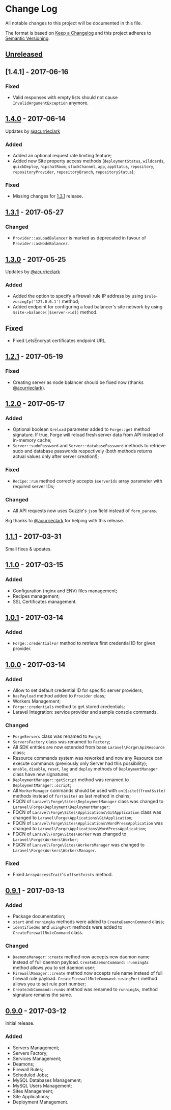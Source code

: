 # Change Log
All notable changes to this project will be documented in this file.

The format is based on [Keep a Changelog](http://keepachangelog.com/) 
and this project adheres to [Semantic Versioning](http://semver.org/).

## [Unreleased]

## [1.4.1] - 2017-06-16
### Fixed
- Valid responses with empty lists should not cause `InvalidArgumentException` anymore.

## [1.4.0] - 2017-06-14

Updates by [@acurrieclark](https://github.com/acurrieclark)
### Added
- Added an optional request rate limiting feature;
- Added new Site property access methods (`deploymentStatus`, `wildcards`, `quickDeploy`, `hipchatRoom`, `slackChannel`, `app`, `appStatus`, `repository`, `repositoryProvider`, `repositoryBranch`, `repositoryStatus`);

### Fixed
- Missing changes for [1.3.1] release.

## [1.3.1] - 2017-05-27
### Changed
- `Provider::asLoadBalancer` is marked as deprecated in favour of `Provider::asNodeBalancer`.

## [1.3.0] - 2017-05-25

Updates by [@acurrieclark](https://github.com/acurrieclark)
### Added
- Added the option to specify a firewall rule IP address by using `$rule->usingIp('127.0.0.1')` method;
- Added endpoint for configuring a load balancer's site network by using `$site->balance([$server->id])` method.
## Fixed
- Fixed LetsEncrypt certificates endpoint URL.

## [1.2.1] - 2017-05-19
### Fixed
- Creating server as node balancer should be fixed now (thanks [@acurrieclark](https://github.com/acurrieclark)).

## [1.2.0] - 2017-05-17
### Added
- Optional boolean `$reload` parameter added to `Forge::get` method signature. If true, Forge will reload fresh server data from API instead of in-memory cache;
- `Server::sudoPassword` and `Server::databasePassword` methods to retrieve sudo and database passwords respectively (both methods returns actual values only after server creation!);

### Fixed
- `Recipe::run` method correctly accepts `$serverIds` array parameter with required server IDs;

### Changed
- All API requests now uses Guzzle's `json` field instead of `form_params`.

Big thanks to [@acurrieclark](https://github.com/acurrieclark) for helping with this release.

## [1.1.1] - 2017-03-31
Small fixes & updates.

## [1.1.0] - 2017-03-15
### Added
- Configuration (nginx and ENV) files management;
- Recipes management;
- SSL Certificates management.

## [1.0.1] - 2017-03-14
### Added
- `Forge::credentialFor` method to retrieve first credential ID for given provider.

## [1.0.0] - 2017-03-14
### Added
- Allow to set default credential ID for specific server providers;
- `hasPayload` method added to `Provider` class;
- Workers Management;
- `Forge::credentials` method to get stored credentials;
- Laravel Integration: service provider and sample console commands.

### Changed
- `ForgeServers` class was renamed to `Forge`;
- `ServersFactory` class was renamed to `Factory`;
- All SDK entities are now extended from base `Laravel\Forge\ApiResource` class;
- Resource commands system was reworked and now any Resource can execute commands (previously only Server had this possibility);
- `enable`, `disable`, `reset`, `log` and `deploy` methods of `DeploymentManager` class have new signatures;
- `DeploymentManager::getScript` method was renamed to `DeploymentManager::script`;
- All `WorkerManager` commands should be used with `on($site)`/`from($site)` methods instead of `for($site)` as last method in chains;
- FQCN of `Laravel\Forge\Sites\DeploymentManager` class was changed to `Laravel\Forge\Deployment\DeploymentManager`;
- FQCN of `Laravel\Forge\Sites\Applications\GitApplication` class was changed to `Laravel\Forge\Applications\GitApplication`;
- FQCN of `Laravel\Forge\Sites\Applications\WordPressApplication` was changed to `Laravel\Forge\Applications\WordPressApplication`;
- FQCN of `Laravel\Forge\Sites\Worker` was changed to `Laravel\Forge\Workers\Worker`;
- FQCN of `Laravel\Forge\Sites\WorkersManager` was changed to `Laravel\Forge\Workers\WorkersManager`.

### Fixed
- Fixed `ArrayAccessTrait`'s `offsetExists` method.

## [0.9.1] - 2017-03-13
### Added
- Package documentation;
- `start` and `runningAs` methods were added to `CreateDaemonCommand` class;
- `identifiedAs` and `usingPort` methods were added to `CreateFirewallRuleCommand` class.

### Changed
- `DaemonsManager::create` method now accepts new daemon name instead of full daemon payload. `CreateDaemonCommand::runningAs` method allows you to set daemon user;
- `FirewallManager::create` method now accepts rule name instead of full firewall rule payload. `CreateFirewallRuleCommand::usingPort` method allows you to set rule port number;
- `CreateJobCommand::runAs` method was renamed to `runningAs`, method signature remains the same.

## [0.9.0] - 2017-03-12
Initial release.

### Added
- Servers Management;
- Servers Factory;
- Services Management;
- Deamons;
- Firewall Rules;
- Scheduled Jobs;
- MySQL Databases Management;
- MySQL Users Management;
- Sites Management;
- Site Applications;
- Deployment Management.

[Unreleased]: https://github.com/tzurbaev/laravel-forge-api/compare/1.4.0...HEAD
[1.4.0]: https://github.com/tzurbaev/laravel-forge-api/compare/1.3.1...1.4.0
[1.3.1]: https://github.com/tzurbaev/laravel-forge-api/compare/1.3.0...1.3.1
[1.3.0]: https://github.com/tzurbaev/laravel-forge-api/compare/1.2.1...1.3.0
[1.2.1]: https://github.com/tzurbaev/laravel-forge-api/compare/1.2.0...1.2.1
[1.2.0]: https://github.com/tzurbaev/laravel-forge-api/compare/1.1.1...1.2.0
[1.1.1]: https://github.com/tzurbaev/laravel-forge-api/compare/1.1.0...1.1.1
[1.1.0]: https://github.com/tzurbaev/laravel-forge-api/compare/1.0.1...1.1.0
[1.0.1]: https://github.com/tzurbaev/laravel-forge-api/compare/1.0.0...1.0.1
[1.0.0]: https://github.com/tzurbaev/laravel-forge-api/compare/0.9.1...1.0.0
[0.9.1]: https://github.com/tzurbaev/laravel-forge-api/compare/0.9.0...0.9.1
[0.9.0]: https://github.com/tzurbaev/laravel-forge-api/releases/tag/0.9.0
